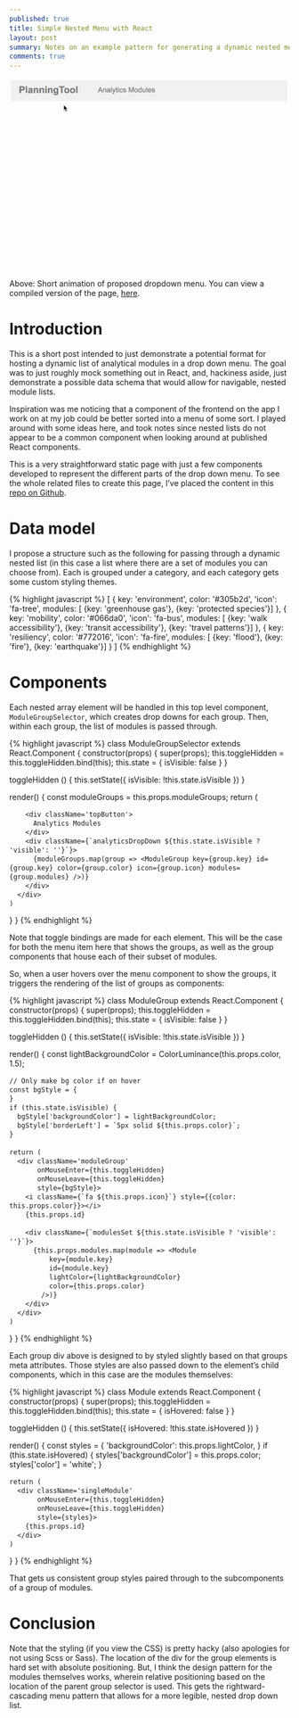 ```yaml
---
published: true
title: Simple Nested Menu with React
layout: post
summary: Notes on an example pattern for generating a dynamic nested menu
comments: true
---
```


![dropdownmenu](https://raw.githubusercontent.com/kuanb/kuanb.github.io/master/images/_posts/react-dropdown/dropdownmenu.gif)

Above: Short animation of proposed dropdown menu. You can view a compiled version of the page, [here](http://kuanbutts.com/simple-react-menu-explore/).

# Introduction

This is a short post intended to just demonstrate a potential format for hosting a dynamic list of analytical modules in a drop down menu. The goal was to just roughly mock something out in React, and, hackiness aside, just demonstrate a possible data schema that would allow for navigable, nested module lists.

Inspiration was me noticing that a component of the frontend on the app I work on at my job could be better sorted into a menu of some sort. I played around with some ideas here, and took notes since nested lists do not appear to be a common component when looking around at published React components.

This is a very straightforward static page with just a few components developed to represent the different parts of the drop down menu. To see the whole related files to create this page, I’ve placed the content in this [repo on Github](https://github.com/kuanb/simple-react-menu-explore/tree/master/src).

# Data model

I propose a structure such as the following for passing through a dynamic nested list (in this case a list where there are a set of modules you can choose from). Each is grouped under a category, and each category gets some custom styling themes.

{% highlight javascript %}
[
  {
    key: 'environment',
    color: '#305b2d',
    'icon': 'fa-tree',
    modules: [
      {key: 'greenhouse gas'},
      {key: 'protected species'}]
  }, {
    key: 'mobility',
    color: '#066da0',
    'icon': 'fa-bus',
    modules: [
      {key: 'walk accessibility'},
      {key: 'transit accessibility'},
      {key: 'travel patterns'}]
  }, {
    key: 'resiliency',
    color: '#772016',
    'icon': 'fa-fire',
    modules: [
      {key: 'flood'},
      {key: 'fire'},
      {key: 'earthquake'}]
  }
]
{% endhighlight %}

# Components

Each nested array element will be handled in this top level component, `ModuleGroupSelector`, which creates drop downs for each group. Then, within each group, the list of modules is passed through.

{% highlight javascript %}
class ModuleGroupSelector extends React.Component {
  constructor(props) {
    super(props);
    this.toggleHidden = this.toggleHidden.bind(this);
    this.state = {
      isVisible: false
    }
  }

  toggleHidden () {
    this.setState({
      isVisible: !this.state.isVisible
    })
  }
  
  render() {
    const moduleGroups = this.props.moduleGroups;
    return (
      <div className='analytics' onMouseEnter={this.toggleHidden} onMouseLeave={this.toggleHidden}>

        <div className='topButton'>
          Analytics Modules
        </div>
        <div className={`analyticsDropDown ${this.state.isVisible ? 'visible': ''}`}>
          {moduleGroups.map(group => <ModuleGroup key={group.key} id={group.key} color={group.color} icon={group.icon} modules={group.modules} />)}
        </div>
      </div>
    )
  }
}
{% endhighlight %}

Note that toggle bindings are made for each element. This will be the case for both the menu item here that shows the groups, as well as the group components that house each of their subset of modules.

So, when a user hovers over the menu component to show the groups, it triggers the rendering of the list of groups as components:

{% highlight javascript %}
class ModuleGroup extends React.Component {
  constructor(props) {
    super(props);
    this.toggleHidden = this.toggleHidden.bind(this);
    this.state = {
      isVisible: false
    }
  }

  toggleHidden () {
    this.setState({
      isVisible: !this.state.isVisible
    })
  }
  
  render() {
    const lightBackgroundColor = ColorLuminance(this.props.color, 1.5);
    
    // Only make bg color if on hover
    const bgStyle = {
    }
    if (this.state.isVisible) {
      bgStyle['backgroundColor'] = lightBackgroundColor;
      bgStyle['borderLeft'] = `5px solid ${this.props.color}`;
    }

    return (
      <div className='moduleGroup'
           onMouseEnter={this.toggleHidden}
           onMouseLeave={this.toggleHidden}
           style={bgStyle}>
        <i className={`fa ${this.props.icon}`} style={{color: this.props.color}}></i>
        {this.props.id}
        
        <div className={`modulesSet ${this.state.isVisible ? 'visible': ''}`}>
          {this.props.modules.map(module => <Module
              key={module.key}
              id={module.key}
              lightColor={lightBackgroundColor}
              color={this.props.color}
            />)}
        </div>
      </div>
    )
  }
}
{% endhighlight %}

Each group div above is designed to by styled slightly based on that groups meta attributes. Those styles are also passed down to the element’s child components, which in this case are the modules themselves:

{% highlight javascript %}
class Module extends React.Component {
  constructor(props) {
    super(props);
    this.toggleHidden = this.toggleHidden.bind(this);
    this.state = {
      isHovered: false
    }
  }

  toggleHidden () {
    this.setState({
      isHovered: !this.state.isHovered
    })
  }
  
  
  render() {
    const styles = {
      'backgroundColor': this.props.lightColor,
    }
    if (this.state.isHovered) {
      styles['backgroundColor'] = this.props.color;
      styles['color'] = 'white';
    }

    return (
      <div className='singleModule'
           onMouseEnter={this.toggleHidden}
           onMouseLeave={this.toggleHidden}
           style={styles}>
        {this.props.id}
      </div>
    )
  }
}
{% endhighlight %}

That gets us consistent group styles paired through to the subcomponents of a group of modules.

# Conclusion

Note that the styling (if you view the CSS) is pretty hacky (also apologies for not using Scss or Sass). The location of the div for the group elements is hard set with absolute positioning. But, I think the design pattern for the modules themselves works, wherein relative positioning based on the location of the parent group selector is used. This gets the rightward-cascading menu pattern that allows for a more legible, nested drop down list.

